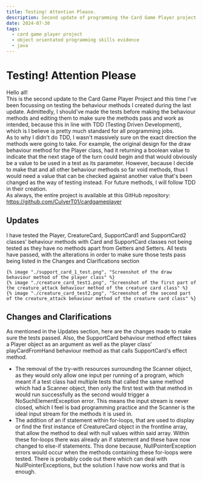 ```yaml
---
title: Testing! Attention Please.
description: Second update of programming the Card Game Player project.
date: 2024-07-30
tags:
  - card game player project
  - object orientated programming skills evidence
  - java
---
```


<div class="container fluid">
  <h1 class="col align-self-center">Testing! Attention Please</h1>
  <div class="row justify-content-center">
    <p class="col-8">
    Hello all!<br />
    This is the second update to the Card Game Player Project and this time I've been focussing on testing the behaviour methods I created during the last update. Admittedly, I should've made the tests before making the behaviour methods and editing them to make sure the methods pass and work as intended, because this in line with TDD (Testing Driven Development), which is I believe is pretty much standard for all programming jobs.<br />
    As to why I didn't do TDD, I wasn't massively sure on the exact direction the methods were going to take. For example, the original design for the draw behaviour method for the Player class, had it returning a boolean value to indicate that the next stage of the turn could begin and that would obviously be a value to be used in a test as its parameter. However, because I decide to make that and all other behaviour methods so far void methods, thus I would need a value that can be checked against another value that's been changed as the way of testing instead. For future methods, I will follow TDD in their creation.<br />
    As always, the entire project is available at this GitHub repository: <a href="https://github.com/CulverT01/cardgameplayer">https://github.com/CulverT01/cardgameplayer</a>
    </p>
  </div>
  <div class="row justify-content-center">
    <h2 class="row">Updates</h2>
    <p class="col-8"> 
    I have tested the Player, CreatureCard, SupportCard1 and SupportCard2 classes' behaviour methods with Card and SupportCard classes not being tested as they have no methods apart from Getters and Setters. All tests have passed, with the alterations in order to make sure those tests pass being listed in the Changes and Clarifications section</p>
    
    {% image "./support_card_1_test.png", "Screenshot of the draw behaviour method of the player class" %}
    {% image "./creature_card_test1.png", "Screenshot of the first part of the creature_attack behaviour method of the creature card class" %}
    {% image "./creature_card_test2.png", "Screenshot of the second part of the creature_attack behaviour method of the creature card class" %}
  </div>
  <div class="row justify-content-center">
    <h2 class="row">Changes and Clarifications</h2>
    <p class="col-8"> 
    As mentioned in the Updates section, here are the changes made to make sure the tests passed. Also, the SupportCard behaviour method effect takes a Player object as an argument as well as the player class' playCardFromHand behaviour method as that calls SupportCard's effect method.
    </p>
    <ul class="col-8">
      <li>The removal of the try-with resources surrounding the Scanner object, as they would only allow one input per running of a program, which meant if a test class had multiple tests that called the same method which had a Scanner object, then only the first test with that method in would run successfully as the second would trigger a  NoSuchElementException error. This means the input stream is never closed, which I feel is bad programming practice and the Scanner is the ideal input stream for the methods it is used in.
      </li>
      <li>
      The addition of an if statement within for-loops, that are used to display or find the first instance of CreatureCard object in the frontline array, that allow the method to deal with null values within said array. Within these for-loops there was already an if statement and these have now changed to else-if statements. This done because, NullPointerException errors would occur when the methods containing these for-loops were tested. There is probably code out there which can deal with NullPointerExceptions, but the solution I have now works and that is enough.
      </li>
    </ul> 
  </div>
</div>
